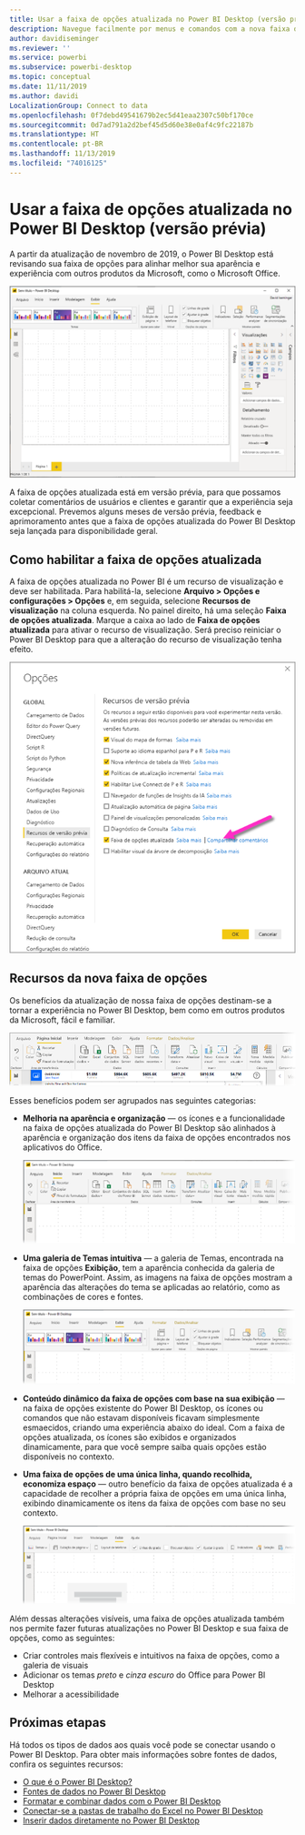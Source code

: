 ```yaml
---
title: Usar a faixa de opções atualizada no Power BI Desktop (versão prévia)
description: Navegue facilmente por menus e comandos com a nova faixa de opções no Power BI Desktop
author: davidiseminger
ms.reviewer: ''
ms.service: powerbi
ms.subservice: powerbi-desktop
ms.topic: conceptual
ms.date: 11/11/2019
ms.author: davidi
LocalizationGroup: Connect to data
ms.openlocfilehash: 0f7debd49541679b2ec5d41eaa2307c50bf170ce
ms.sourcegitcommit: 0d7ad791a2d2bef45d5d60e38e0af4c9fc22187b
ms.translationtype: HT
ms.contentlocale: pt-BR
ms.lasthandoff: 11/13/2019
ms.locfileid: "74016125"
---
```

# <a name="use-the-updated-ribbon-in-power-bi-desktop-preview"></a>Usar a faixa de opções atualizada no Power BI Desktop (versão prévia)

A partir da atualização de novembro de 2019, o Power BI Desktop está revisando sua faixa de opções para alinhar melhor sua aparência e experiência com outros produtos da Microsoft, como o Microsoft Office.

![Nova faixa de opções no Power BI Desktop](media/desktop-ribbon/desktop-ribbon-02.png)

A faixa de opções atualizada está em versão prévia, para que possamos coletar comentários de usuários e clientes e garantir que a experiência seja excepcional. Prevemos alguns meses de versão prévia, feedback e aprimoramento antes que a faixa de opções atualizada do Power BI Desktop seja lançada para disponibilidade geral. 

## <a name="how-to-enable-the-updated-ribbon"></a>Como habilitar a faixa de opções atualizada

A faixa de opções atualizada no Power BI é um recurso de visualização e deve ser habilitada. Para habilitá-la, selecione **Arquivo > Opções e configurações > Opções** e, em seguida, selecione **Recursos de visualização** na coluna esquerda. No painel direito, há uma seleção **Faixa de opções atualizada**. Marque a caixa ao lado de **Faixa de opções atualizada** para ativar o recurso de visualização. Será preciso reiniciar o Power BI Desktop para que a alteração do recurso de visualização tenha efeito.

![A opção de faixa de opções atualizada para o Power BI Desktop](media/desktop-ribbon/desktop-ribbon-01.png)


## <a name="features-of-the-new-ribbon"></a>Recursos da nova faixa de opções

Os benefícios da atualização de nossa faixa de opções destinam-se a tornar a experiência no Power BI Desktop, bem como em outros produtos da Microsoft, fácil e familiar. 

![Nova faixa de opções no Power BI Desktop](media/desktop-ribbon/desktop-ribbon-03.png)

Esses benefícios podem ser agrupados nas seguintes categorias:

* **Melhoria na aparência e organização** — os ícones e a funcionalidade na faixa de opções atualizada do Power BI Desktop são alinhados à aparência e organização dos itens da faixa de opções encontrados nos aplicativos do Office.

    ![Aparência aprimorada](media/desktop-ribbon/desktop-ribbon-04.png)

* **Uma galeria de Temas intuitiva** — a galeria de Temas, encontrada na faixa de opções **Exibição**, tem a aparência conhecida da galeria de temas do PowerPoint. Assim, as imagens na faixa de opções mostram a aparência das alterações do tema se aplicadas ao relatório, como as combinações de cores e fontes. 

    ![Melhores temas](media/desktop-ribbon/desktop-ribbon-05.png)

* **Conteúdo dinâmico da faixa de opções com base na sua exibição** — na faixa de opções existente do Power BI Desktop, os ícones ou comandos que não estavam disponíveis ficavam simplesmente esmaecidos, criando uma experiência abaixo do ideal. Com a faixa de opções atualizada, os ícones são exibidos e organizados dinamicamente, para que você sempre saiba quais opções estão disponíveis no contexto.

* **Uma faixa de opções de uma única linha, quando recolhida, economiza espaço** — outro benefício da faixa de opções atualizada é a capacidade de recolher a própria faixa de opções em uma única linha, exibindo dinamicamente os itens da faixa de opções com base no seu contexto. 

    ![Melhores temas](media/desktop-ribbon/desktop-ribbon-06.png)

Além dessas alterações visíveis, uma faixa de opções atualizada também nos permite fazer futuras atualizações no Power BI Desktop e sua faixa de opções, como as seguintes:

* Criar controles mais flexíveis e intuitivos na faixa de opções, como a galeria de visuais
* Adicionar os temas *preto* e *cinza escuro* do Office para Power BI Desktop
* Melhorar a acessibilidade


## <a name="next-steps"></a>Próximas etapas
Há todos os tipos de dados aos quais você pode se conectar usando o Power BI Desktop. Para obter mais informações sobre fontes de dados, confira os seguintes recursos:

* [O que é o Power BI Desktop?](desktop-what-is-desktop.md)
* [Fontes de dados no Power BI Desktop](desktop-data-sources.md)
* [Formatar e combinar dados com o Power BI Desktop](desktop-shape-and-combine-data.md)
* [Conectar-se a pastas de trabalho do Excel no Power BI Desktop](desktop-connect-excel.md)   
* [Inserir dados diretamente no Power BI Desktop](desktop-enter-data-directly-into-desktop.md)   

